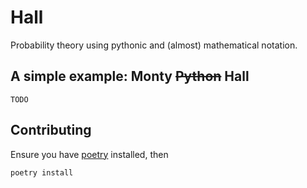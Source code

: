 # Hall

Probability theory using pythonic and (almost) mathematical notation.

## A simple example: Monty ~~Python~~ Hall 

`TODO`

## Contributing

Ensure you have [poetry](https://python-poetry.org/docs/#installation) installed, then

```bash
poetry install
```
